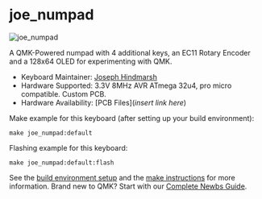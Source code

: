 # joe_numpad

![joe_numpad](https://imgur.com/dim2gA8)

A QMK-Powered numpad with 4 additional keys, an EC11 Rotary Encoder and a 128x64 OLED for experimenting with QMK.

* Keyboard Maintainer: [Joseph Hindmarsh](https://github.com/jh16g15)
* Hardware Supported: 3.3V 8MHz AVR ATmega 32u4, pro micro compatible. Custom PCB.
* Hardware Availability: [PCB Files](*insert link here*)

Make example for this keyboard (after setting up your build environment):

    make joe_numpad:default

Flashing example for this keyboard:

    make joe_numpad:default:flash

See the [build environment setup](https://docs.qmk.fm/#/getting_started_build_tools) and the [make instructions](https://docs.qmk.fm/#/getting_started_make_guide) for more information. Brand new to QMK? Start with our [Complete Newbs Guide](https://docs.qmk.fm/#/newbs).
